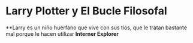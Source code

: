 # Larry Plotter y El Bucle Filosofal

**Larry es un niño huérfano que vive con sus tíos, que le tratan bastante mal porque le hacen utilizar **Interner Explorer**
